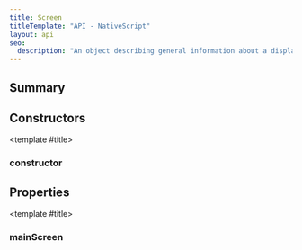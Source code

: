 ```yaml
---
title: Screen
titleTemplate: "API - NativeScript"
layout: api
seo:
  description: "An object describing general information about a display."
---
```


<!-- This page is auto generated, do not edit manually. -->
<!-- Run "yarn generate:api-docs" to regenerate -->

<script setup lang="ts">
  import { provide } from "vue";
  import API_DATA from "./Screen.data.json";
  
  provide('API_DATA', API_DATA);
</script>

<APIRefHierarchy v-once />

<APIRefComment commentBase64="eyJibG9ja1RhZ3MiOltdLCJtb2RpZmllclRhZ3MiOnt9LCJzdW1tYXJ5IjpbeyJraW5kIjoidGV4dCIsInRleHQiOiJBbiBvYmplY3QgZGVzY3JpYmluZyBnZW5lcmFsIGluZm9ybWF0aW9uIGFib3V0IGEgZGlzcGxheS4ifV19" v-once />

## <Heading ignore>Summary</Heading>

<APIRefSummary v-once />

## Constructors

<div class="">

<APIRef for="2426" v-once>

<template #title>

### constructor

</template>

</APIRef>

</div>

## Properties

<div class="isStatic">

<APIRef for="2425" v-once>

<template #title>

### mainScreen

</template>

</APIRef>

</div>
